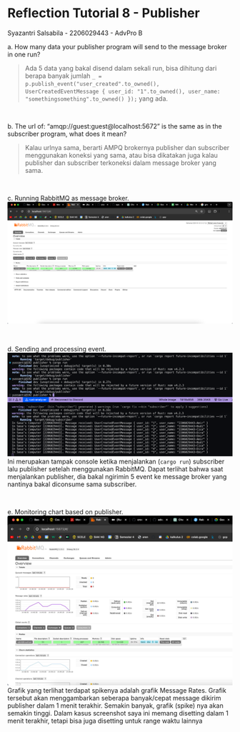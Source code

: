 # Reflection Tutorial 8 - Publisher
Syazantri Salsabila - 2206029443 - AdvPro B

a. How many data your publisher program will send to the message broker in one run?  
> Ada 5 data yang bakal disend dalam sekali run, bisa dihitung dari berapa banyak jumlah ```_ = p.publish_event("user_created".to_owned(), UserCreatedEventMessage { user_id: "1".to_owned(), user_name: "somethingsomething".to_owned() });``` yang ada.

<br>

b. The url of: “amqp://guest:guest@localhost:5672” is the same as in the subscriber program, what does it mean? 
> Kalau urlnya sama, berarti AMPQ brokernya publisher dan subscriber menggunakan koneksi yang sama, atau bisa dikatakan juga kalau publisher dan subscriber terkoneksi dalam message broker yang sama.

<br>

c. Running RabbitMQ as message broker.
![Commit 3 screen capture](assets/images/commit3.png) 

<br>

d. Sending and processing event.
![Commit 4 screen capture](assets/images/commit4.png)
Ini merupakan tampak console ketika menjalankan (```cargo run```) subscriber lalu publisher setelah menggunakan RabbitMQ. Dapat terlihat bahwa saat menjalankan publisher, dia bakal ngirimin 5 event ke message broker yang nantinya bakal diconsume sama subscriber.

<br>

e. Monitoring chart based on publisher.
![Commit 5 screen capture](assets/images/commit5.png)
Grafik yang terlihat terdapat spikenya adalah grafik Message Rates. Grafik tersebut akan menggambarkan seberapa banyak/cepat message dikirim publisher dalam 1 menit terakhir. Semakin banyak, grafik (spike) nya akan semakin tinggi. Dalam kasus screenshot saya ini memang disetting dalam 1 menit terakhir, tetapi bisa juga disetting untuk range waktu lainnya